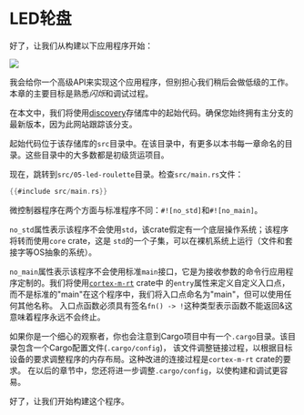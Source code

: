 # LED轮盘

好了，让我们从构建以下应用程序开始：

<p>
<img src="https://i.imgur.com/0k1r2Lc.gif">
</p>

我会给你一个高级API来实现这个应用程序，但别担心我们稍后会做低级的工作。本章的主要目标是熟悉*闪烁*和调试过程。

在本文中，我们将使用[discovery]存储库中的起始代码。确保您始终拥有主分支的最新版本，因为此网站跟踪该分支。

起始代码位于该存储库的`src`目录中。在该目录中，有更多以本书每一章命名的目录。这些目录中的大多数都是初级货运项目。

[discovery]: https://github.com/rust-embedded/discovery

现在，跳转到`src/05-led-roulette`目录。检查`src/main.rs`文件：

``` rust
{{#include src/main.rs}}
```

微控制器程序在两个方面与标准程序不同：`#![no_std]`和`#![no_main]`。

`no_std`属性表示该程序不会使用`std`，该crate假定有一个底层操作系统；该程序将转而使用`core` crate，这是
`std`的一个子集，可以在裸机系统上运行（文件和套接字等OS抽象的系统）。

`no_main`属性表示该程序不会使用标准`main`接口，它是为接收参数的命令行应用程序定制的。我们将使用[`cortex-m-rt`] crate中
的`entry`属性来定义自定义入口点，而不是标准的"main"在这个程序中，我们将入口点命名为"main"，但可以使用任何其他名称。
入口点函数必须具有签名`fn() -> !`这种类型表示函数不能返回&这意味着程序永远不会终止。

[`cortex-m-rt`]: https://crates.io/crates/cortex-m-rt

如果你是一个细心的观察者，你也会注意到Cargo项目中有一个`.cargo`目录。该目录包含一个Cargo配置文件(`.cargo/config`)，
该文件调整链接过程，以根据目标设备的要求调整程序的内存布局。这种改进的连接过程是`cortex-m-rt` crate的要求。
在以后的章节中，您还将进一步调整`.cargo/config`，以使构建和调试更容易。 

好了，让我们开始构建这个程序。

